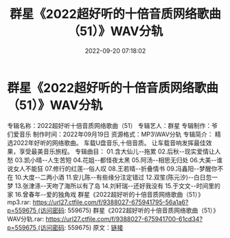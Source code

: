 ﻿---
title: 群星《2022超好听的十倍音质网络歌曲（51）》WAV分轨
date: 2022-09-20 07:18:02
categories: WAV车载音乐、镜像
tags: 华语中文
---
# 群星《2022超好听的十倍音质网络歌曲（51）》WAV分轨

专辑名称：2022超好听十倍音质网络歌曲（51）
专辑艺人：群星
专辑制作：爷们爱音乐
制作时间：2022年09月19日
资源格式：MP3\WAV分轨
专辑简介：
精选2022年好听的网络歌曲。
车载U盘音乐,十倍音质。
让车载音响发挥最佳效果，享受最美音乐旅程。
专辑曲目：
01.含大仙儿--拖累
02.后秋--现实爱情让人愁
03.凯小晴--人生苦短
04.花姐--都怪夜太黑
05.阿汤--相思无归处
06.大美--谁说女人不能狂
07.修行的红莲--俗人叹
08.王若晴--折叠情书
09.冯鑫阳--梦醒你不在
10.大度--二两小酒
11.安儿陈--有些缘分注定错过
12.双笙(陈元汐)--白日忽一梦
13.张津涤--天吻了海所以有了岛
14.刘轩瑞--还好我没有
15.于文文--时间里的家
16.曾春年--爱的独角戏
群星《2022超好听的十倍音质网络歌曲（51）》mp3.rar: https://url27.ctfile.com/f/9388027-675941795-56a1a6?p=559675 (访问密码:
559675)
群星《2022超好听的十倍音质网络歌曲（51）》WAV分轨.rar: https://url27.ctfile.com/f/9388027-675941700-61cd34?p=559675 (访问密码:
559675)
原文：[链接](https://blog.sina.com.cn/s/blog_1647c7e7601030zie.html)